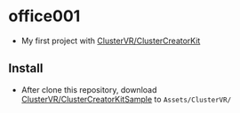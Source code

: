 # office001
- My first project with [ClusterVR/ClusterCreatorKit](https://github.com/ClusterVR/ClusterCreatorKit)

## Install
- After clone this repository, download [ClusterVR/ClusterCreatorKitSample](https://github.com/ClusterVR/ClusterCreatorKitSample) to `Assets/ClusterVR/`